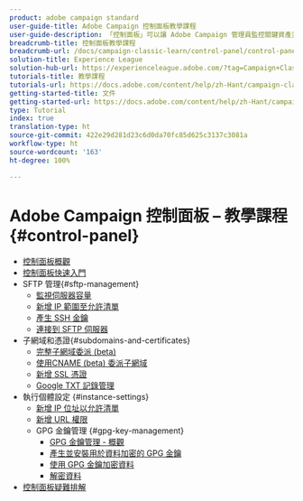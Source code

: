 ```yaml
---
product: adobe campaign standard
user-guide-title: Adobe Campaign 控制面板教學課程
user-guide-description: 「控制面板」可以讓 Adobe Campaign 管理員監控關鍵資產並執行管理工作，例如依執行個體或允許 IP 位址清單管理 SFTP 儲存。
breadcrumb-title: 控制面板教學課程
breadcrumb-url: /docs/campaign-classic-learn/control-panel/control-panel-overview.html
solution-title: Experience League
solution-hub-url: https://experienceleague.adobe.com/?tag=Campaign+Classic#recommended/solutions/campaign
tutorials-title: 教學課程
tutorials-url: https://docs.adobe.com/content/help/zh-Hant/campaign-classic-learn/tutorials/overview.html
getting-started-title: 文件
getting-started-url: https://docs.adobe.com/content/help/zh-Hant/campaign-classic/using/getting-started/starting-with-adobe-campaign/about-adobe-campaign-classic.html
type: Tutorial
index: true
translation-type: ht
source-git-commit: 422e29d281d23c6d0da70fc85d625c3137c3081a
workflow-type: ht
source-wordcount: '163'
ht-degree: 100%

---
```



# Adobe Campaign 控制面板 – 教學課程 {#control-panel}

+ [控制面板概觀](/help/control-panel-tutorials/control-panel-overview.md)
+ [控制面板快速入門](/help/control-panel-tutorials/getting-started-with-the-control-panel.md)
+ SFTP 管理{#sftp-management}
   + [監視伺服器容量](/help/control-panel-tutorials/sftp-management/monitoring-server-capacity.md)
   + [新增 IP 範圍至允許清單](/help/control-panel-tutorials/sftp-management/adding-ip-range-to-allow-list.md)
   + [產生 SSH 金鑰](/help/control-panel-tutorials/sftp-management/generate-ssh-key.md)
   + [連接到 SFTP 伺服器](/help/control-panel-tutorials/sftp-management/connect-to-sftp-server.md)
+ 子網域和憑證{#subdomains-and-certificates}
   + [完整子網域委派 (beta)](/help/control-panel-tutorials/subdomains-and-certificates/subdomain-delegation.md)
   + [使用CNAME (beta) 委派子網域](/help/control-panel-tutorials/subdomains-and-certificates/delegating-subdomains-using-cname.md)
   + [新增 SSL 憑證](/help/control-panel-tutorials/subdomains-and-certificates/adding-ssl-certificates.md)
   + [Google TXT 記錄管理](/help/control-panel-tutorials/subdomains-and-certificates/google-txt-record-management.md)
+ 執行個體設定 {#instance-settings}
   + [新增 IP 位址以允許清單](/help/control-panel-tutorials/instance-settings/ip-allow-listing.md)
   + [新增 URL 權限](/help/control-panel-tutorials/instance-settings/adding-url-permissions.md)
   + GPG 金鑰管理 {#gpg-key-management}
      + [GPG 金鑰管理 - 概觀](/help/control-panel-tutorials/instance-settings/gpg-key-management/gpg-key-management-overview.md)
      + [產生並安裝用於資料加密的 GPG 金鑰](/help/control-panel-tutorials/instance-settings/gpg-key-management/generating-and-installing-gpg-keys-for-data-encryption.md)
      + [使用 GPG 金鑰加密資料](/help/control-panel-tutorials/instance-settings/gpg-key-management/using-a-gpg-key-to-encrypt-data.md)
      + [解密資料](/help/control-panel-tutorials/instance-settings/gpg-key-management/decrypting-data.md)
+ [控制面板疑難排解](/help/control-panel-tutorials/trouble-shooting.md)
